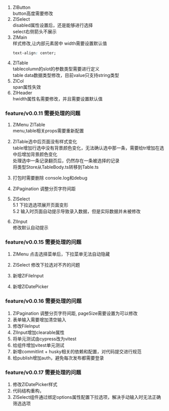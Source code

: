 1. ZlButton  
   button高度需要修改
2. ZlSelect  
   disabled属性设置后，还是能够进行选择  
   select右侧箭头不展示
3. ZlMain  
   样式修改,让内部元素居中
   width需要设置默认值
   ```css
   text-align: center;
   ```
4. ZlTable  
   tablecolumn的slot的参数类型需要进行定义  
   table data数据类型修改，目前value只支持string类型
5. ZlCol  
   span属性失效
6. ZlHeader  
   hwidth属性名需要修改，并且需要设置默认值

### feature/v0.0.11 需要处理的问题

1. ZlMenu ZlTable  
   menu,table相关props需要重新配置

2. ZlTable选中后页面没有样式变化  
   table增加行选中没有背景颜色变化，无法确认选中那一条，需要给tr增加在选中后增加背景颜色变化  
   处理选中一条记录翻页后，仍然存在一条被选择的记录  
   将类型Store从TableBody.ts转移到Table.ts

3. 打包时需要删除 console.log和debug

4. ZlPagination 调整分页字符间距

5. ZlSelect  
   5.1 下拉选选项展开页面变形  
   5.2 输入时页面自动提示导致录入数据，但是实际数据并未被修改

6. ZlInput  
   修改默认自动提示

### feature/v0.0.15 需要处理的问题

1. ZlMenu
   点击选择菜单后，下拉菜单无法自动隐藏

2. ZlSelect
   修改下拉选对不齐的问题
3. 新增ZlFileInput
4. 新增ZlDatePicker

### feature/v0.0.16 需要处理的问题

1. ZlPagination 调整分页字符间距, pageSize需要设置为可以修改
2. 表单输入需要增加清空输入
3. 修改FileInput
4. ZlInput增加clearable属性
5. 将单元测试由cypress改为vitest
6. 给组件增加vitest单元测试
7. 新增commitlint + husky相关的依赖和配置，对代码提交进行规范
8. 给publish增加auth，避免每次发布都需要登录

### feature/v0.0.17 需要处理的问题

1. 修改ZlDatePicker样式
2. 代码结构重构，
3. ZlSelect组件通过绑定options属性配置下拉选项，解决手动输入时无法正确筛选选项
